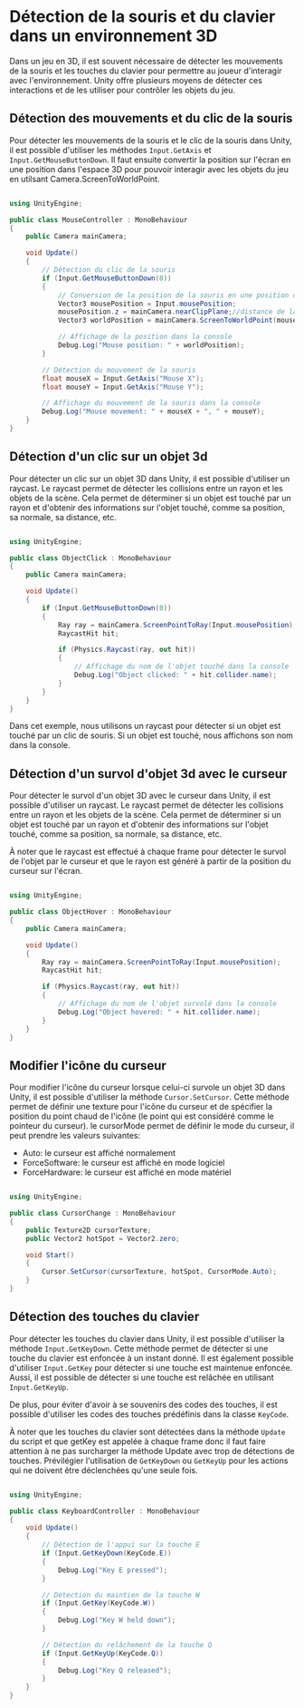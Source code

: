 # Détection de la souris et du clavier dans un environnement 3D

Dans un jeu en 3D, il est souvent nécessaire de détecter les mouvements de la souris et les touches du clavier pour permettre au joueur d'interagir avec l'environnement. Unity offre plusieurs moyens de détecter ces interactions et de les utiliser pour contrôler les objets du jeu.

## Détection des mouvements et du clic de la souris

Pour détecter les mouvements de la souris et le clic de la souris dans Unity, il est possible d'utiliser les méthodes `Input.GetAxis` et `Input.GetMouseButtonDown`. Il faut ensuite convertir la position sur l'écran en une position dans l'espace 3D pour pouvoir interagir avec les objets du jeu en utilsant Camera.ScreenToWorldPoint.

```csharp

using UnityEngine;

public class MouseController : MonoBehaviour
{
    public Camera mainCamera;

    void Update()
    {
        // Détection du clic de la souris
        if (Input.GetMouseButtonDown(0))
        {
            // Conversion de la position de la souris en une position dans l'espace 3D
            Vector3 mousePosition = Input.mousePosition;
            mousePosition.z = mainCamera.nearClipPlane;//distance de la caméra
            Vector3 worldPosition = mainCamera.ScreenToWorldPoint(mousePosition);

            // Affichage de la position dans la console
            Debug.Log("Mouse position: " + worldPosition);
        }

        // Détection du mouvement de la souris
        float mouseX = Input.GetAxis("Mouse X");
        float mouseY = Input.GetAxis("Mouse Y");

        // Affichage du mouvement de la souris dans la console
        Debug.Log("Mouse movement: " + mouseX + ", " + mouseY);
    }
}
```

## Détection d'un clic sur un objet 3d

Pour détecter un clic sur un objet 3D dans Unity, il est possible d'utiliser un raycast. Le raycast permet de détecter les collisions entre un rayon et les objets de la scène. Cela permet de déterminer si un objet est touché par un rayon et d'obtenir des informations sur l'objet touché, comme sa position, sa normale, sa distance, etc.

```csharp

using UnityEngine;

public class ObjectClick : MonoBehaviour
{
    public Camera mainCamera;

    void Update()
    {
        if (Input.GetMouseButtonDown(0))
        {
            Ray ray = mainCamera.ScreenPointToRay(Input.mousePosition);
            RaycastHit hit;

            if (Physics.Raycast(ray, out hit))
            {
                // Affichage du nom de l'objet touché dans la console
                Debug.Log("Object clicked: " + hit.collider.name);
            }
        }
    }
}
```

Dans cet exemple, nous utilisons un raycast pour détecter si un objet est touché par un clic de souris. Si un objet est touché, nous affichons son nom dans la console.

## Détection d'un survol d'objet 3d avec le curseur

Pour détecter le survol d'un objet 3D avec le curseur dans Unity, il est possible d'utiliser un raycast. Le raycast permet de détecter les collisions entre un rayon et les objets de la scène. Cela permet de déterminer si un objet est touché par un rayon et d'obtenir des informations sur l'objet touché, comme sa position, sa normale, sa distance, etc.

À noter que le raycast est effectué à chaque frame pour détecter le survol de l'objet par le curseur et que le rayon est généré à partir de la position du curseur sur l'écran.

```csharp

using UnityEngine;

public class ObjectHover : MonoBehaviour
{
    public Camera mainCamera;

    void Update()
    {
        Ray ray = mainCamera.ScreenPointToRay(Input.mousePosition);
        RaycastHit hit;

        if (Physics.Raycast(ray, out hit))
        {
            // Affichage du nom de l'objet survolé dans la console
            Debug.Log("Object hovered: " + hit.collider.name);
        }
    }
}
```
## Modifier l'icône du curseur

Pour modifier l'icône du curseur lorsque celui-ci survole un objet 3D dans Unity, il est possible d'utiliser la méthode `Cursor.SetCursor`. Cette méthode permet de définir une texture pour l'icône du curseur et de spécifier la position du point chaud de l'icône (le point qui est considéré comme le pointeur du curseur).
le cursorMode permet de définir le mode du curseur, il peut prendre les valeurs suivantes:
- Auto: le curseur est affiché normalement
- ForceSoftware: le curseur est affiché en mode logiciel
- ForceHardware: le curseur est affiché en mode matériel

```csharp

using UnityEngine;

public class CursorChange : MonoBehaviour
{
    public Texture2D cursorTexture;
    public Vector2 hotSpot = Vector2.zero;

    void Start()
    {
        Cursor.SetCursor(cursorTexture, hotSpot, CursorMode.Auto);
    }
}
```

## Détection des touches du clavier

Pour détecter les touches du clavier dans Unity, il est possible d'utiliser la méthode `Input.GetKeyDown`. Cette méthode permet de détecter si une touche du clavier est enfoncée à un instant donné. Il est également possible d'utiliser `Input.GetKey` pour détecter si une touche est maintenue enfoncée. Aussi, il est possible de détecter si une touche est relâchée en utilisant `Input.GetKeyUp`.

De plus, pour éviter d'avoir à se souvenirs des codes des touches, il est possible d'utiliser les codes des touches prédéfinis dans la classe `KeyCode`.

À noter que les touches du clavier sont détectées dans la méthode `Update` du script et que getKey est appelée à chaque frame donc il faut faire attention à ne pas surcharger la méthode Update avec trop de détections de touches.
Prévilégier l'utilisation de `GetKeyDown` ou `GetKeyUp` pour les actions qui ne doivent être déclenchées qu'une seule fois.

```csharp

using UnityEngine;

public class KeyboardController : MonoBehaviour
{
    void Update()
    {
        // Détection de l'appui sur la touche E
        if (Input.GetKeyDown(KeyCode.E))
        {
            Debug.Log("Key E pressed");
        }

        // Détection du maintien de la touche W
        if (Input.GetKey(KeyCode.W))
        {
            Debug.Log("Key W held down");
        }

        // Détection du relâchement de la touche Q
        if (Input.GetKeyUp(KeyCode.Q))
        {
            Debug.Log("Key Q released");
        }
    }
}
```
